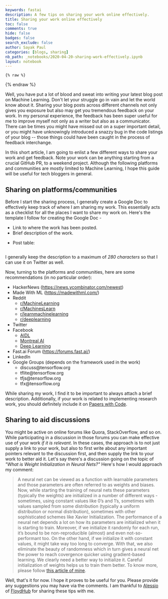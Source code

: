```yaml
---
keywords: fastai
description: A few tips on sharing your work online effectively. 
title: Sharing your work online effectively
toc: false
comments: true
hide: false
badges: false
search_exclude: false
author: Sayak Paul
categories: [blogs, sharing]
nb_path: _notebooks/2020-04-20-sharing-work-effectively.ipynb
layout: notebook
---
```


<!--
#################################################
### THIS FILE WAS AUTOGENERATED! DO NOT EDIT! ###
#################################################
# file to edit: _notebooks/2020-04-20-sharing-work-effectively.ipynb
-->

<div class="container" id="notebook-container">
        
    {% raw %}
    
<div class="cell border-box-sizing code_cell rendered">

</div>
    {% endraw %}

<div class="cell border-box-sizing text_cell rendered"><div class="inner_cell">
<div class="text_cell_render border-box-sizing rendered_html">
<p>Well, you have put a lot of blood and sweat into writing your latest blog post on Machine Learning. Don't let your struggle go in vain and let the world know about it. Sharing your blog posts across different channels not only gives you exposure but also may get you tremendous feedback on your work. In my personal experience, the feedback has been super useful for me to improve myself not only as a writer but also as a communicator. There can be times you might have missed out on a super important detail, or you might have unknowingly introduced a snazzy bug in the code listings of your blog -- those things could have been caught in the process of feedback interchange.</p>
<p>In this short article, I am going to enlist a few different ways to share your work and get feedback. Note your work can be anything starting from a crucial GitHub PR, to a weekend project. Although the following platforms and communities are mostly limited to Machine Learning, I hope this guide will be useful for tech bloggers in general.</p>

</div>
</div>
</div>
<div class="cell border-box-sizing text_cell rendered"><div class="inner_cell">
<div class="text_cell_render border-box-sizing rendered_html">
<h2 id="Sharing-on-platforms/communities">Sharing on platforms/communities<a class="anchor-link" href="#Sharing-on-platforms/communities"> </a></h2><p>Before I start the sharing process, I generally create a Google Doc to effectively keep track of where I am sharing my work. This essentially acts as a checklist for all the places I want to share my work on. Here's the template I follow for creating the Google Doc -</p>
<ul>
<li>Link to where the work has been posted.</li>
<li>Brief description of the work.</li>
<li><p>Post table:</p>
<p><img src="https://github.com/sayakpaul/portfolio/blob/master/images/blog_matters.png?raw=true" alt=""></p>
</li>
</ul>
<p>I generally keep the description to a maximum of <em>280 characters</em> so that I can use it on Twitter as well.</p>
<p>Now, turning to the platforms and communities, here are some recommendations (in no particular order):</p>
<ul>
<li>HackerNews (<a href="https://news.ycombinator.com/newest">https://news.ycombinator.com/newest</a>)</li>
<li>Made With ML (<a href="https://madewithml.com/">https://madewithml.com/</a>)</li>
<li>Reddit<ul>
<li><a href="https://www.reddit.com/r/MachineLearning/">r/MachineLearning</a></li>
<li><a href="https://www.reddit.com/r/MachinesLearn/">r/MachinesLearn</a></li>
<li><a href="https://www.reddit.com/r/learnmachinelearning/">r/learnmachinelearning</a></li>
<li><a href="https://www.reddit.com/r/deeplearning/">r/deeplearning</a></li>
</ul>
</li>
<li>Twitter</li>
<li>Facebook <ul>
<li><a href="https://www.facebook.com/groups/DeepNetGroup/">AIDL</a></li>
<li><a href="https://www.facebook.com/groups/MontrealAI/">Montreal AI</a></li>
<li><a href="https://www.facebook.com/groups/DeepLearnng/">Deep Learning</a></li>
</ul>
</li>
<li>Fast.ai Forum (<a href="https://forums.fast.ai/">https://forums.fast.ai/</a>)</li>
<li>LinkedIn</li>
<li>Google Groups (depends on the framework used in the work)<ul>
<li>discuss@tensorflow.org</li>
<li>tflite@tensorflow.org</li>
<li>tfjs@tensorflow.org</li>
<li>tfx@tensorflow.org</li>
</ul>
</li>
</ul>
<p>While sharing my work, I find it to be important to always attach a brief description. Additionally, if your work is related to implementing research work, you should definitely include it on <a href="https://paperswithcode.com/">Papers with Code</a>.</p>

</div>
</div>
</div>
<div class="cell border-box-sizing text_cell rendered"><div class="inner_cell">
<div class="text_cell_render border-box-sizing rendered_html">
<h2 id="Sharing-to-aid-discussions">Sharing to aid discussions<a class="anchor-link" href="#Sharing-to-aid-discussions"> </a></h2><p>You might be active on online forums like Quora, StackOverflow, and so on. While participating in a discussion in those forums you can make effective use of your work <em>if it is relevant</em>. In these cases, the approach is to not just supply a link to your work, but also to first write about any important pointers relevant to the discussion first, and then supply the link to your work to better aid it. Let's say there's a discussion going on the topic of <em>"What is Weight Initialization in Neural Nets?"</em> Here's how I would approach my comment:</p>
<blockquote><p>A neural net can be viewed as a function with learnable parameters and those parameters are often referred to as weights and biases. Now, while starting the training of neural nets these parameters (typically the weights) are initialized in a number of different ways - sometimes, using constant values like 0’s and 1’s, sometimes with values sampled from some distribution (typically a uniform distribution or normal distribution), sometimes with other sophisticated schemes like Xavier Initialization.
The performance of a neural net depends a lot on how its parameters are initialized when it is starting to train. Moreover, if we initialize it randomly for each run, it’s bound to be non-reproducible (almost) and even not-so-performant too. On the other hand, if we initialize it with constant values, it might take way too long to converge. With that, we also eliminate the beauty of randomness which in turn gives a neural net the power to reach covergence quicker using gradient-based learning. We clearly need a better way to initialize it.
Careful initialization of weights helps us to train them better. To know more, please follow <a href="https://www.wandb.com/articles/the-effects-of-weight-initialization-on-neural-nets">this article of mine</a>.</p>
</blockquote>
<p>Well, that's it for now. I hope it proves to be useful for you. Please provide any suggestions you may have via the comments. I am thankful to <a href="https://www.linkedin.com/in/alessio-gozzoli-530aa2109/">Alessio</a> of <a href="https://www.floydhub.com/">FloydHub</a> for sharing these tips with me.</p>

</div>
</div>
</div>
</div>
 

